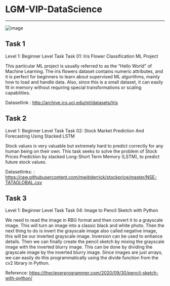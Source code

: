 # LGM-VIP-DataScience
---

![image](https://user-images.githubusercontent.com/68043263/130399219-e6c0e84d-0d30-4d52-aa52-ad9b7ef0885d.png)


## Task 1

Level 1: Beginner Level Task
Task 01: Iris Flower Classification ML Project

This particular ML project is usually referred to as the “Hello World” of Machine Learning. The iris flowers dataset contains numeric attributes, and it is perfect for beginners to learn about supervised ML algorithms, mainly how to load and handle data. Also, since this is a small dataset, it can easily fit in memory without requiring special transformations or scaling capabilities.

Datasetlink : http://archive.ics.uci.edu/ml/datasets/Iris 


## Task 2

Level 1: Beginner Level Task
Task 02: Stock Market Prediction And Forecasting Using Stacked LSTM

Stock values is very valuable but extremely hard to predict correctly for any human being on their own. This task seeks to solve the problem of Stock Prices Prediction by stacked Long-Short Term Memory (LSTM), to predict future stock values.

Datasetlinks: : https://raw.githubusercontent.com/mwitiderrick/stockprice/master/NSE-TATAGLOBAL.csv


## Task 3

Level 1: Beginner Level Task
Task 04: Image to Pencil Sketch with Python

We need to read the image in RBG format and then convert it to a grayscale image. This will turn an image into a classic black and white photo. Then the next thing to do is invert the grayscale image also called negative image, this will be our inverted grayscale image. Inversion can be used to enhance details. Then we can finally create the pencil sketch by mixing the grayscale image with the inverted blurry image. This can be done by dividing the grayscale image by the inverted blurry image. Since images are just arrays, we can easily do this programmatically using the divide function from the cv2 library in Python. 

Reference: https://thecleverprogrammer.com/2020/09/30/pencil-sketch-with-python/
